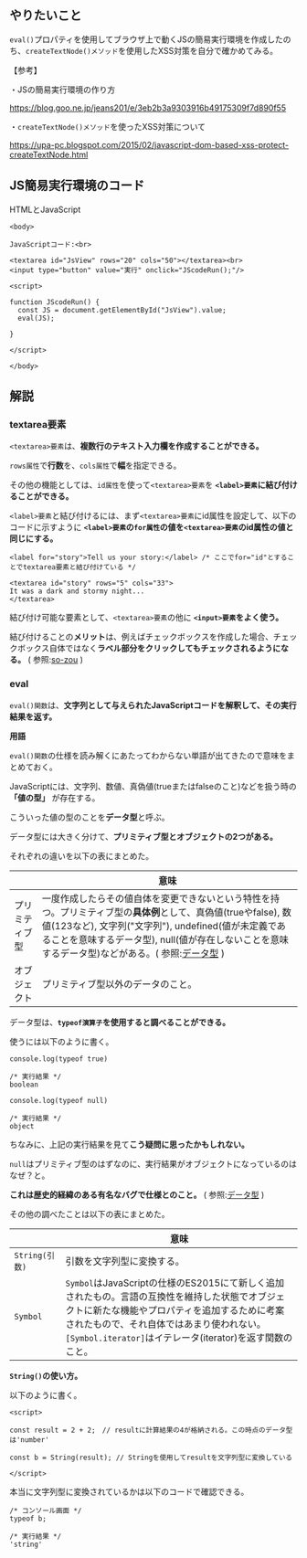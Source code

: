 ## やりたいこと

`eval()`プロパティを使用してブラウザ上で動くJSの簡易実行環境を作成したのち、`createTextNode()メソッド`を使用したXSS対策を自分で確かめてみる。

【参考】

・JSの簡易実行環境の作り方

https://blog.goo.ne.jp/jeans201/e/3eb2b3a9303916b49175309f7d890f55

・`createTextNode()メソッド`を使ったXSS対策について

https://upa-pc.blogspot.com/2015/02/javascript-dom-based-xss-protect-createTextNode.html

## JS簡易実行環境のコード

HTMLとJavaScript
```
<body>

JavaScriptコード:<br>

<textarea id="JsView" rows="20" cols="50"></textarea><br>
<input type="button" value="実行" onclick="JScodeRun();"/>

<script>

function JScodeRun() {
  const JS = document.getElementById("JsView").value;
  eval(JS);

}

</script>

</body>
```

## 解説

### textarea要素

`<textarea>要素`は、**複数行のテキスト入力欄を作成することができる。**

`rows属性`で**行数**を、`cols属性`で**幅**を指定できる。

その他の機能としては、`id属性`を使って`<textarea>要素`を **`<label>要素`に結び付けることができる。**

`<label>要素`と結び付けるには、まず`<textarea>要素`にid属性を設定して、以下のコードに示すように **`<label>要素`の`for属性`の値を`<textarea>要素`のid属性の値と同じにする。**

```
<label for="story">Tell us your story:</label> /* ここでfor="id"とすることでtextarea要素と結び付けている */

<textarea id="story" rows="5" cols="33">
It was a dark and stormy night...
</textarea>
```

結び付け可能な要素として、`<textarea>要素`の他に **`<input>要素`をよく使う。**

結び付けることの**メリット**は、例えばチェックボックスを作成した場合、チェックボックス自体ではなく**ラベル部分をクリックしてもチェックされるようになる。** ( 参照:[so-zou](https://so-zou.jp/web-app/tech/html/element/form/label/) )

### eval

`eval()関数`は、**文字列として与えられたJavaScriptコードを解釈して、その実行結果を返す。**

**用語**

`eval()関数`の仕様を読み解くにあたってわからない単語が出てきたので意味をまとめておく。

JavaScriptには、文字列、数値、真偽値(trueまたはfalseのこと)などを扱う時の **「値の型」** が存在する。

こういった値の型のことを**データ型**と呼ぶ。

データ型には大きく分けて、**プリミティブ型とオブジェクトの2つがある。**

それぞれの違いを以下の表にまとめた。

||意味|
|-|-|
|プリミティブ型|一度作成したらその値自体を変更できないという特性を持つ。プリミティブ型の**具体例**として、真偽値(trueやfalse), 数値(123など), 文字列("文字列"), undefined(値が未定義であることを意味するデータ型), null(値が存在しないことを意味するデータ型)などがある。( 参照:[データ型](https://jsprimer.net/basic/data-type/) )|
|オブジェクト|プリミティブ型以外のデータのこと。|

データ型は、**`typeof演算子`を使用すると調べることができる。**

使うには以下のように書く。

```
console.log(typeof true)

/* 実行結果 */
boolean

console.log(typeof null)

/* 実行結果 */
object
```

ちなみに、上記の実行結果を見て**こう疑問に思ったかもしれない。**

`null`はプリミティブ型のはずなのに、実行結果がオブジェクトになっているのはなぜ？と。

**これは歴史的経緯のある有名なバグで仕様とのこと。** ( 参照:[データ型](https://jsprimer.net/basic/data-type/) )

その他の調べたことは以下の表にまとめた。

||意味|
|-|-|
|`String(引数)`|引数を文字列型に変換する。|
|`Symbol`|`Symbol`はJavaScriptの仕様のES2015にて新しく追加されたもの。言語の互換性を維持した状態でオブジェクトに新たな機能やプロパティを追加するために考案されたもので、それ自体ではあまり使われない。`[Symbol.iterator]`はイテレータ(iterator)を返す関数のこと。|

**`String()`の使い方。**

以下のように書く。

```
<script>

const result = 2 + 2;　// resultに計算結果の4が格納される。この時点のデータ型は'number'

const b = String(result); // Stringを使用してresultを文字列型に変換している

</script>

```

本当に文字列型に変換されているかは以下のコードで確認できる。

```
/* コンソール画面 */
typeof b;

/* 実行結果 */
'string'
```










